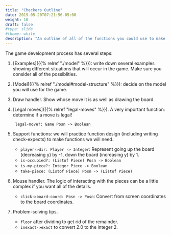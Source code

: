 ```yaml
---
title: "Checkers Outline"
date: 2019-05-20T07:21:56-05:00
weight: 10
draft: false
#type: slide
#theme: white
description: "An outline of all of the functions you could use to make checkers."
---
```


The game development process has several steps:

1. [Examples]({{% relref "./model" %}}): write down several examples
   showing different situations 
   that will occur in the game. Make sure you consider all of the
   possiblities. 
   
2. [Model]({{% relref "./model#model-structure" %}}): decide on the model you will use for the game.

3. Draw handler. Show whose move it is as well as drawing the board.

4. [Legal moves]({{% relref "legal-moves" %}}). A very important
   function: determine if a move is legal!

        legal-move?: Game Posn -> Boolean

5. Support functions: we will practice function design (including
   writing check-expects) to make functions we will need.

    * `player->dir: Player -> Integer`: Represent going up the board
      (decreasing y) by -1, down the board (increasing y) by 1.
    * `is-occupied?: (Listof Piece) Posn -> Boolean`
    * `is-my-piece?: Integer Piece -> Boolean`
    * `take-piece: (Listof Piece) Posn -> (Listof Piece)`

6. Mouse handler. The logic of interacting with the pieces can be a
   little complex if you want all of the details.

    * `click->board-coord: Posn -> Posn`: Convert from screen
      coordinates to the board coordinates.


7. Problem-solving tips.

    * `floor` after dividing to get rid of the remainder.
    * `inexact->exact` to convert 2.0 to the integer 2.

